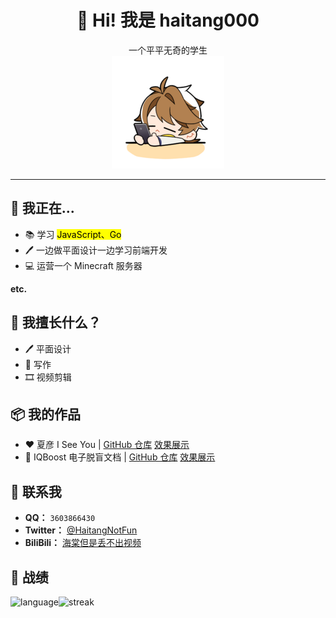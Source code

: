 <h1 align="center">👋 Hi! 我是 haitang000</h1>
<p align="center">
  一个平平无奇的学生<br />
  <img src="img.png">
</p>

---


<!--
**haitang000/haitang000** is a ✨ _special_ ✨ repository because its `README.md` (this file) appears on your GitHub profile.

Here are some ideas to get you started:

- 🔭 I’m currently working on ...
- 🌱 I’m currently learning ...
- 👯 I’m looking to collaborate on ...
- 🤔 I’m looking for help with ...
- 💬 Ask me about ...
- 📫 How to reach me: ...
- 😄 Pronouns: ...
- ⚡ Fun fact: ...
-->

## 🔭 我正在...

- 📚 学习 <mark>JavaScript、Go</mark>
- 🖊 一边做平面设计一边学习前端开发
- 💻 运营一个 Minecraft 服务器

**etc.**

## 💪 我擅长什么？

- 🖊 平面设计
- 📜 写作
- 🎞 视频剪辑

## 📦 我的作品

- ❤ 夏彦 I See You  |  [GitHub 仓库](https://github.com/haitang000/XiaYan-I-see-you) [效果展示](https://xyicu.haitang000.top)
- 📜 IQBoost 电子脱盲文档  |  [GitHub 仓库](https://github.com/haitang000/IQ-Boost---Docs) [效果展示](https://iqboost.fun)

## 💭 联系我
- **QQ：** `3603866430`
- **Twitter：** [@HaitangNotFun](https://x.com/haitangNotFun)
- **BiliBili：** [海棠但是丢不出视频](https://space.bilibili.com/1073778000)

## 🥳 战绩

<p><img align="left" src="https://github-readme-stats.vercel.app/api/top-langs?username=haitang000&show_icons=true&locale=en&layout=compact" alt="language" /></p>

<p><img align="left" src="https://github-readme-streak-stats.herokuapp.com/?user=haitang000&" alt="streak" /></p>